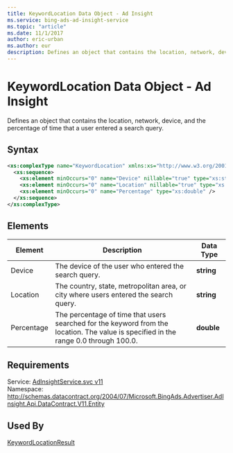 ```yaml
---
title: KeywordLocation Data Object - Ad Insight
ms.service: bing-ads-ad-insight-service
ms.topic: "article"
ms.date: 11/1/2017
author: eric-urban
ms.author: eur
description: Defines an object that contains the location, network, device, and the percentage of time that a user entered a search query.
---
```

# KeywordLocation Data Object - Ad Insight
Defines an object that contains the location, network, device, and the percentage of time that a user entered a search query.

## Syntax
```xml
<xs:complexType name="KeywordLocation" xmlns:xs="http://www.w3.org/2001/XMLSchema">
  <xs:sequence>
    <xs:element minOccurs="0" name="Device" nillable="true" type="xs:string" />
    <xs:element minOccurs="0" name="Location" nillable="true" type="xs:string" />
    <xs:element minOccurs="0" name="Percentage" type="xs:double" />
  </xs:sequence>
</xs:complexType>
```

## <a name="elements"></a>Elements

|Element|Description|Data Type|
|-----------|---------------|-------------|
|<a name="device"></a>Device|The device of the user who entered the search query.|**string**|
|<a name="location"></a>Location|The country, state, metropolitan area, or city where users entered the search query.|**string**|
|<a name="percentage"></a>Percentage|The percentage of time that users searched for the keyword from the location. The value is specified in the range 0.0 through 100.0.|**double**|

## Requirements
Service: [AdInsightService.svc v11](https://adinsight.api.bingads.microsoft.com/Api/Advertiser/AdInsight/v11/AdInsightService.svc)  
Namespace: http://schemas.datacontract.org/2004/07/Microsoft.BingAds.Advertiser.AdInsight.Api.DataContract.V11.Entity  

## Used By
[KeywordLocationResult](keywordlocationresult.md)  
